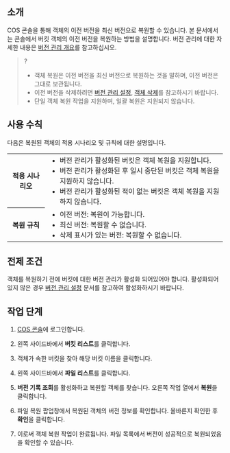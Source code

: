## 소개

COS 콘솔을 통해 객체의 이전 버전을 최신 버전으로 복원할 수 있습니다. 본 문서에서는 콘솔에서 버킷 객체의 이전 버전을 복원하는 방법을 설명합니다. 버전 관리에 대한 자세한 내용은 [버전 관리 개요](https://intl.cloud.tencent.com/document/product/436/19883)를 참고하십시오.

>? 
>- 객체 복원은 이전 버전을 최신 버전으로 복원하는 것을 말하며, 이전 버전은 그대로 보관됩니다.
>- 이전 버전을 삭제하려면 [버전 관리 설정](https://intl.cloud.tencent.com/document/product/436/19881), [객체 삭제](https://intl.cloud.tencent.com/document/product/436/13323)를 참고하시기 바랍니다.
>- 단일 객체 복원 작업을 지원하며, 일괄 복원은 지원되지 않습니다.
>


## 사용 수칙

다음은 복원된 객체의 적용 시나리오 및 규칙에 대한 설명입니다.

<table>
	<tr><th>적용 시나리오</th><td><ul  style="margin: 0;"><li>버전 관리가 활성화된 버킷은 객체 복원을 지원합니다.</li><li>버전 관리가 활성화된 후 일시 중단된 버킷은 객체 복원을 지원하지 않습니다. </li><li>버전 관리가 활성화된 적이 없는 버킷은 객체 복원을 지원하지 않습니다. </li></ul></td></tr>
	<tr><th>복원 규칙</th><td><ul  style="margin: 0;"><li>이전 버전: 복원이 가능합니다.</li><li>최신 버전: 복원할 수 없습니다.</li><li>삭제 표시가 있는 버전: 복원할 수 없습니다.</li></ul></td></tr>
</table>


## 전제 조건

객체를 복원하기 전에 버킷에 대한 버전 관리가 활성화 되어있어야 합니다. 활성화되어있지 않은 경우 [버전 관리 설정](https://intl.cloud.tencent.com/document/product/436/19881) 문서를 참고하여 활성화하시기 바랍니다.

## 작업 단계

1. [COS 콘솔](https://console.cloud.tencent.com/cos5)에 로그인합니다.
2. 왼쪽 사이드바에서 **버킷 리스트**를 클릭합니다.
3. 객체가 속한 버킷을 찾아 해당 버킷 이름을 클릭합니다.
4. 왼쪽 사이드바에서 **파일 리스트**를 클릭합니다.
5. **버전 기록 조회**를 활성화하고 복원할 객체를 찾습니다. 오른쪽 작업 열에서 **복원**을 클릭합니다.

6. 파일 복원 팝업창에서 복원된 객체의 버전 정보를 확인합니다. 올바른지 확인한 후 **확인**을 클릭합니다.

7. 이로써 객체 복원 작업이 완료됩니다. 파일 목록에서 버전이 성공적으로 복원되었음을 확인할 수 있습니다.



